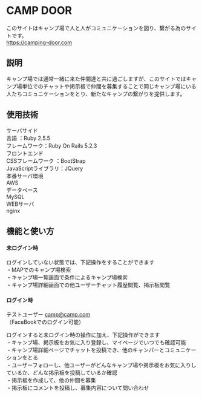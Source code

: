 # CAMP DOOR  
このサイトはキャンプ場で人と人がコミュニケーションを図り、繋がる為のサイトです。  
https://camping-door.com  


## 説明  
キャンプ場では通常一緒に来た仲間達と共に過ごしますが、このサイトではキャンプ場単位でのチャットや掲示板で仲間を募集することで同じキャンプ場にいる人たちコミュニケーションをとり、新たなキャンプの繋がりを提供します。  


## 使用技術  
サーバサイド  
  言語          ：Ruby 2.5.5  
  フレームワーク：Ruby On Rails 5.2.3  
フロントエンド  
  CSSフレームワーク   ：BootStrap  
  JavaScriptライブラリ：JQuery  
本番サーバ環境  
  AWS  
データベース  
  MySQL  
WEBサーバ  
  nginx  


## 機能と使い方  

#### 未ログイン時  
ログインしていない状態では、下記操作をすることができます  
・MAPでのキャンプ場検索  
・キャンプ場一覧画面で条件によるキャンプ場検索  
・キャンプ場詳細画面での他ユーザーチャット履歴閲覧、掲示板閲覧  

#### ログイン時  
テストユーザー  camp@camp.com  
（FaceBookでのログイン可能）  

ログインすると未ログイン時の操作に加え、下記操作ができます  
・キャンプ場、掲示板をお気に入り登録し、マイページでいつでも確認可能  
・キャンプ場詳細ページでチャットを投稿でき、他のキャンパーとコミュニケーションをとる  
・ユーザーフォローし、他ユーザーがどんなキャンプ場や掲示板をお気に入りしているか、どんな掲示板を投稿しているか確認  
・掲示板を作成して、他の仲間を募集  
・掲示板にコメントを投稿し、募集内容について問い合わせ  



